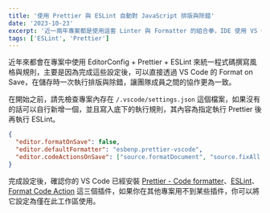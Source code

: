 ```yaml
---
title: '使用 Prettier 與 ESLint 自動對 JavaScript 排版與除錯'
date: '2023-10-23'
excerpt: '近一兩年專案都是使用這套 Linter 與 Formatter 的組合拳，IDE 使用 VS Code 的話歡迎參考看看。'
tags: ['ESLint', 'Prettier']
---
```


近年來都會在專案中使用 EditorConfig + Prettier + ESLint 來統一程式碼撰寫風格與規則，主要是因為完成這些設定後，可以直接透過 VS Code 的 Format on Save，在儲存時一次執行排版與除錯，讓團隊成員之間的協作更為一致。

在開始之前，請先檢查專案內存在 `/.vscode/settings.json` 這個檔案，如果沒有的話可以自行新增一個，並且寫入底下的執行規則，其內容為指定執行 Prettier 後再執行 ESLint。

```json
{
  "editor.formatOnSave": false,
  "editor.defaultFormatter": "esbenp.prettier-vscode",
  "editor.codeActionsOnSave": ["source.formatDocument", "source.fixAll.eslint"]
}
```

完成設定後，確認你的 VS Code 已經安裝 [Prettier - Code formatter](https://marketplace.visualstudio.com/items?itemName=esbenp.prettier-vscode)、[ESLint](https://marketplace.visualstudio.com/items?itemName=dbaeumer.vscode-eslint)、[Format Code Action](https://marketplace.visualstudio.com/items?itemName=rohit-gohri.format-code-action) 這三個插件，如果你在其他專案用不到某些插件，你可以將它設定為僅在此工作區使用。

